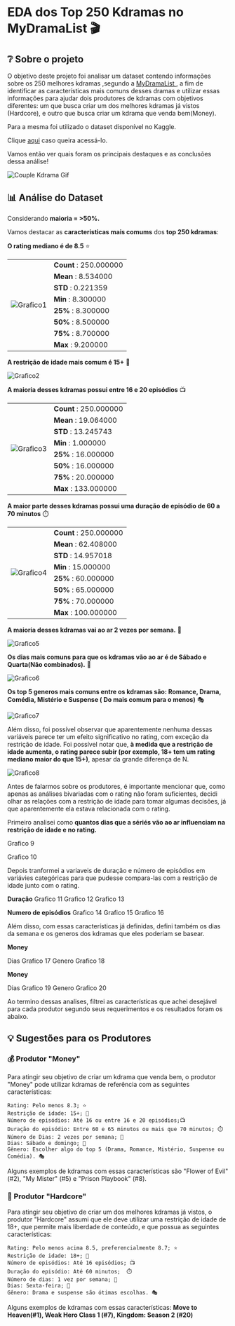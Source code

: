 # EDA  dos Top 250 Kdramas no MyDramaList 🎬

## ❔ Sobre o projeto

O objetivo deste projeto foi analisar um dataset contendo informações sobre os 250 melhores kdramas ,segundo a <a href = "https://mydramalist.com"> MyDramaList </a> , a fim de identificar as características mais comuns desses dramas e utilizar essas informações para ajudar dois produtores de kdramas com objetivos diferentes: um que busca criar um dos melhores kdramas já vistos (Hardcore), e outro que busca criar um kdrama que venda bem(Money).

Para a mesma foi utilizado o dataset disponível no Kaggle.

Clique <a href  = "https://www.kaggle.com/datasets/ahbab911/top-250-korean-dramas-kdrama-dataset" >aqui</a> caso queira acessá-lo. 

Vamos então ver quais foram os principais destaques e as conclusões dessa análise!

![Couple Kdrama Gif](https://media.giphy.com/media/ZdAOatkOA7Q13ENNWz/giphy.gif)

## 📊 Análise do Dataset 

Considerando **maioria = >50%.**

Vamos destacar as **caracteristicas mais comums** dos **top 250 kdramas**:

 **O rating mediano  é de 8.5** ⭐
 <table>
 
 <tr>
 <td rowspan="9"><img src="imagens/Grafico1.png" alt="Grafico1"/></td>
 <td> <b>Count</b> : 250.000000 </td>


 </tr>
 <tr>

 <td><b>Mean</b> : 8.534000</td>


</tr>
<tr>

<td><b>STD</b> : 0.221359</td>

</tr>

 <tr>

<td><b>Min</b> : 8.300000</td>

</tr>

 <tr>

<td><b>25%</b> : 8.300000</td>

</tr>

 <tr>

<td><b>50%</b> : 8.500000</td>

</tr>

 <tr>

<td><b>75%</b> : 8.700000</td>

</tr>
 <tr>

<td><b>Max</b> : 9.200000</td>

</tr>

</table>



 **A restrição de idade mais comum é 15+** 📛

<img src="imagens/Grafico2.png" alt="Grafico2">

 **A maioria desses kdramas possui entre 16 e 20 episódios** 📺
 
<table>
 
 <tr>
 <td rowspan="9"><img src="imagens/Grafico3.png" alt="Grafico3"/></td>
 <td> <b>Count</b> : 250.000000 </td>


 </tr>
 <tr>

 <td><b>Mean</b> : 19.064000</td>


</tr>
<tr>

<td><b>STD</b> : 13.245743</td>

</tr>

 <tr>

<td><b>Min</b> : 1.000000</td>

</tr>

 <tr>

<td><b>25%</b> : 16.000000</td>

</tr>

 <tr>

<td><b>50%</b> : 16.000000</td>

</tr>

 <tr>

<td><b>75%</b> : 20.000000</td>

</tr>
 <tr>

<td><b>Max</b> : 133.000000</td>

</tr>

</table>


**A maior parte desses kdramas possui uma duração de episódio de 60 a 70 minutos** ⏱️ 

<table>
 
 <tr>
 <td rowspan="9"><img src="imagens/Grafico4.png" alt="Grafico4"/></td>
 <td> <b>Count</b> : 250.000000 </td>
 </tr>
 <tr>
 <td><b>Mean</b> : 62.408000</td>
</tr>
<tr>
<td><b>STD</b> : 14.957018</td>
</tr>
 <tr>
<td><b>Min</b> : 15.000000</td>
</tr>
 <tr>
<td><b>25%</b> : 60.000000</td>
</tr>
 <tr>
<td><b>50%</b> : 65.000000</td>
</tr>
 <tr>
<td><b>75%</b> : 70.000000</td>
</tr>
 <tr>
<td><b>Max</b> : 100.000000</td>
</tr>
</table>

**A maioria desses kdramas vai ao ar 2 vezes por semana.** 📅 

<img src="imagens/Grafico5.png" alt="Grafico5">

 **Os dias mais comuns para que os kdramas vão ao ar é de Sábado e Quarta(Não combinados).** 📅

<img src="imagens/Grafico6.png" alt="Grafico6">

 **Os top 5 generos mais comuns entre os kdramas são: Romance, Drama, Comédia, Mistério e Suspense ( Do mais comum para o menos)** 🎭
 
<img src="imagens/Grafico7.png" alt="Grafico7">

Além disso, foi possível observar que aparentemente nenhuma dessas variáveis parece ter um efeito significativo no rating, com exceção da restrição de idade. Foi possível notar que, **à medida que a restrição de idade aumenta, o rating parece subir (por exemplo, 18+ tem um rating mediano maior do que 15+)**, apesar da grande diferença de N.

<img src="imagens/Grafico8.png" alt="Grafico8">

Antes de falarmos sobre os produtores, é importante mencionar que, como apenas as análises bivariadas com o rating não foram suficientes, decidi olhar as relações com a restrição de idade para tomar algumas decisões, já que aparentemente ela estava relacionada com o rating. 

Primeiro analisei como **quantos dias que a sériés vão ao ar influenciam na restrição de idade e no rating.**

Grafico 9 

Grafico 10

Depois tranformei a variaveis de duração e número de episódios em variávies categóricas para que pudesse compara-las com a restrição de idade junto com o rating.

**Duração**
Grafico 11 
Grafico 12 
Grafico 13 

**Numero de episódios**
Grafico 14 
Grafico 15 
Grafico 16

Além disso, com essas características já definidas, defini também os dias da semana e os generos dos kdramas que eles poderiam se basear.

**Money**

Dias
Grafico 17
Genero
Grafico 18

**Money**

Dias
Grafico 19
Genero
Grafico 20

Ao termino dessas analises, filtrei as características que achei desejável para cada produtor segundo seus requerimentos e os resultados foram os abaixo.

## 💡 Sugestões para os Produtores

### 💰 Produtor "Money"

Para atingir seu objetivo de criar um kdrama que venda bem, o produtor "Money" pode utilizar kdramas de referência com as seguintes características:

    Rating: Pelo menos 8.3; ⭐
    Restrição de idade: 15+; 📛
    Número de episódios: Até 16 ou entre 16 e 20 episódios;📺
    Duração do episódio: Entre 60 e 65 minutos ou mais que 70 minutos; ⏱️ 
    Número de Dias: 2 vezes por semana; 📅
    Dias: Sábado e domingo; 📅
    Gênero: Escolher algo do top 5 (Drama, Romance, Mistério, Suspense ou Comédia). 🎭

Alguns exemplos de kdramas com essas características são "Flower of Evil" (#2), "My Mister" (#5) e "Prison Playbook" (#8).

### 💪 Produtor "Hardcore"

Para atingir seu objetivo de criar um dos melhores kdramas já vistos, o produtor "Hardcore" assumi que ele deve utilizar uma restrição de idade de 18+, que permite mais liberdade de conteúdo, e que possua as seguintes características:

    Rating: Pelo menos acima 8.5, preferencialmente 8.7; ⭐
    Restrição de idade: 18+; 📛
    Número de episódios: Até 16 episódios; 📺
    Duração do episódio: Até 60 minutos;  ⏱️ 
    Número de dias: 1 vez por semana; 📅
    Dias: Sexta-feira; 📅
    Gênero: Drama e suspense são ótimas escolhas. 🎭
    
Alguns exemplos de kdramas com essas características: **Move to Heaven(#1), Weak Hero Class 1 (#7), Kingdom: Season 2 (#20)**
